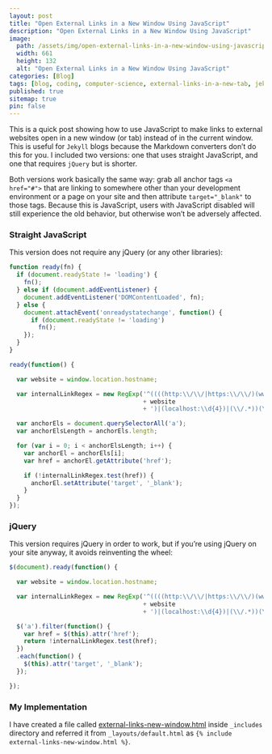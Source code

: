 ```yaml
---
layout: post
title: "Open External Links in a New Window Using JavaScript"
description: "Open External Links in a New Window Using JavaScript"
image:
  path: /assets/img/open-external-links-in-a-new-window-using-javascript.webp
  width: 661
  height: 132
  alt: "Open External Links in a New Window Using JavaScript"
categories: [Blog]
tags: [blog, coding, computer-science, external-links-in-a-new-tab, jekyll, hugo, external-links-in-a-new-tab-jekyll, external-links-in-a-new-tab-hugo, javascript, external-links-in-a-new-tab-using-javascript, target-blank, jekyll-target-blank, jekyll-target-blank-using-javascript, open-external-links, open-external-links-javascript]
published: true
sitemap: true
pin: false
---
```



This is a quick post showing how to use JavaScript to make links to external websites open in a new window (or tab) instead of in the current window. This is useful for ```Jekyll``` blogs because the Markdown converters don’t do this for you. I included two versions: one that uses straight JavaScript, and one that requires ```jQuery``` but is shorter.

Both versions work basically the same way: grab all anchor tags ```<a href="#">``` that are linking to somewhere other than your development environment or a page on your site and then attribute ```target="_blank"``` to those tags. Because this is JavaScript, users with JavaScript disabled will still experience the old behavior, but otherwise won’t be adversely affected.


### Straight JavaScript
This version does not require any jQuery (or any other libraries):

```js
function ready(fn) {
  if (document.readyState != 'loading') {
    fn();
  } else if (document.addEventListener) {
    document.addEventListener('DOMContentLoaded', fn);
  } else {
    document.attachEvent('onreadystatechange', function() {
      if (document.readyState != 'loading')
        fn();
    });
  }
}

ready(function() {

  var website = window.location.hostname;

  var internalLinkRegex = new RegExp('^((((http:\\/\\/|https:\\/\\/)(www\\.)?)?'
                                     + website
                                     + ')|(localhost:\\d{4})|(\\/.*))(\\/.*)?$', '');

  var anchorEls = document.querySelectorAll('a');
  var anchorElsLength = anchorEls.length;

  for (var i = 0; i < anchorElsLength; i++) {
    var anchorEl = anchorEls[i];
    var href = anchorEl.getAttribute('href');

    if (!internalLinkRegex.test(href)) {
      anchorEl.setAttribute('target', '_blank');
    }
  }
});

```

### jQuery
This version requires jQuery in order to work, but if you’re using jQuery on your site anyway, it avoids reinventing the wheel:

```js
$(document).ready(function() {

  var website = window.location.hostname;

  var internalLinkRegex = new RegExp('^((((http:\\/\\/|https:\\/\\/)(www\\.)?)?'
                                     + website
                                     + ')|(localhost:\\d{4})|(\\/.*))(\\/.*)?$', '');

  $('a').filter(function() {
    var href = $(this).attr('href');
    return !internalLinkRegex.test(href);
  })
  .each(function() {
    $(this).attr('target', '_blank');
  });

});

```

### My Implementation
I have created a file called [external-links-new-window.html](https://raw.githubusercontent.com/SamirPaulb/assets/main/external-links-new-window.html) inside ```_includes``` directory and referred it from ```_layouts/default.html``` as ```{% include external-links-new-window.html %}```.


